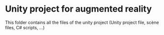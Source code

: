 # Unity project for augmented reality
This folder contains all the files of the unity project (Unity project file, scène files, C# scripts, ...)
